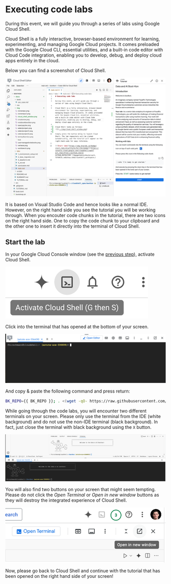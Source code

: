 # Executing code labs

During this event, we will guide you through a series of labs using Google Cloud Shell.

Cloud Shell is a fully interactive, browser-based environment for learning, experimenting, and managing Google Cloud projects. It comes preloaded with the Google Cloud CLI, essential utilities, and a built-in code editor with Cloud Code integration, enabling you to develop, debug, and deploy cloud apps entirely in the cloud.

Below you can find a screenshot of Cloud Shell.

![](../img/cloud_shell_window.png)

It is based on Visual Studio Code and hence looks like a normal IDE. However, on the right hand side you see the tutorial you will be working through. When you encouter code chunks in the tutorial, there are two icons on the right hand side. One to copy the code chunk to your clipboard and the other one to insert it directly into the terminal of Cloud Shell.

## Start the lab

In your Google Cloud Console window (see the [previous step](../book/getting_started.md)), activate Cloud Shell.

![](../img/activate_cloud_shell.png)

Click into the terminal that has opened at the bottom of your screen.

![](../img/cloud_shell_terminal.png)

And copy & paste the following command and press return:

```bash
BK_REPO={{ BK_REPO }}; . <(wget -qO- https://raw.githubusercontent.com/{{ BK_REPO }}/main/.scripts/bk)
```

While going through the code labs, you will encounter two different terminals on your screen. Please only use the terminal from the IDE (white background) and do not use the non-IDE terminal (black background). In fact, just close the terminal with black background using the `X` button.

![](../img/code_terminals.png)

You will also find two buttons on your screen that might seem tempting. Please do not click the *Open Terminal* or *Open in new window* buttons as they will destroy the integrated experience of Cloud Shell.

![](../img/code_newwindow.png)

Now, please go back to Cloud Shell and continue with the tutorial that has been opened on the right hand side of your screen!
